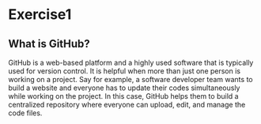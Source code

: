 # Exercise1

## What is GitHub?

GitHub is a web-based platform and a highly used software that is typically used for version control. It is helpful when more than just one person is working on a project. Say for example, a software developer team wants to build a website and everyone has to update their codes simultaneously while working on the project. In this case, GitHub helps them to build a centralized repository where everyone can upload, edit, and manage the code files.
